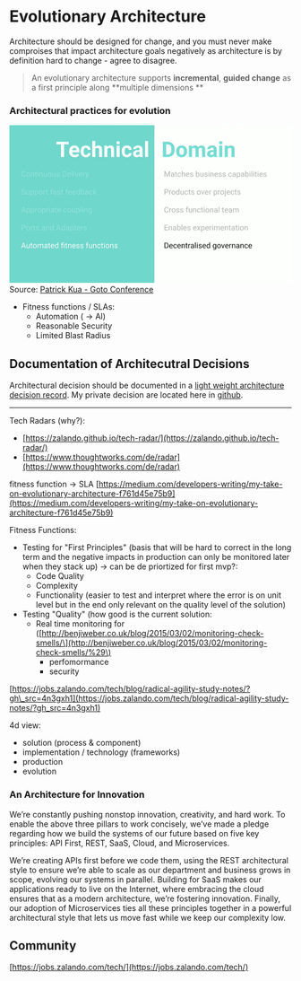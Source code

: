 # Evolutionary Architecture

Architecture should be designed for change, and you must never make comproises that impact architecture goals negatively as architecture is by definition hard to change - agree to disagree.

> An evolutionary architecture supports **incremental**, **guided change** as a first principle along **multiple dimensions **

### Architectural practices for evolution

![](/assets/principles-of-evolutionary-architecture.png)  
Source: [Patrick Kua - Goto Conference](https://www.youtube.com/watch?v=8bEsNT7jdC4&t=112s&index=57&list=WL)

* Fitness functions / SLAs: 
  * Automation \( -&gt; AI\)
  * Reasonable Security
  * Limited Blast Radius

## Documentation of Architecutral Decisions

Architectural decision should be documented in a [light weight architecture decision record](https://github.com/CloudNativeTraining/architecture_decision_record). My private decision are located here in [github](https://github.com/denseidel/developer-playbook/tree/master/adr).

---



Tech Radars \(why?\):

* [https://zalando.github.io/tech-radar/](https://zalando.github.io/tech-radar/)
* [https://www.thoughtworks.com/de/radar](https://www.thoughtworks.com/de/radar)

fitness function -&gt; SLA [https://medium.com/developers-writing/my-take-on-evolutionary-architecture-f761d45e75b9](https://medium.com/developers-writing/my-take-on-evolutionary-architecture-f761d45e75b9)

Fitness Functions:

* Testing for "First Principles" \(basis that will be hard to correct in the long term and the negative impacts in production can only be monitored later when they stack up\) -&gt; can be de priortized for first mvp?:
  * Code Quality
  * Complexity 
  * Functionality \(easier to test and interpret where the error is on unit level but in the end only relevant on the quality level of the solution\)
* Testing "Quality" \(how good is the current solution: 
  * Real time monitoring for  \([http://benjiweber.co.uk/blog/2015/03/02/monitoring-check-smells/\](http://benjiweber.co.uk/blog/2015/03/02/monitoring-check-smells/%29\)
    * perfomormance
    * security

[https://jobs.zalando.com/tech/blog/radical-agility-study-notes/?gh\_src=4n3gxh1](https://jobs.zalando.com/tech/blog/radical-agility-study-notes/?gh_src=4n3gxh1)

4d view:

* solution \(process & component\)
* implementation / technology \(frameworks\)
* production
* evolution

### An Architecture for Innovation

We’re constantly pushing nonstop innovation, creativity, and hard work. To enable the above three pillars to work concisely, we’ve made a pledge regarding how we build the systems of our future based on five key principles: API First, REST, SaaS, Cloud, and Microservices.

We’re creating APIs first before we code them, using the REST architectural style to ensure we’re able to scale as our department and business grows in scope, evolving our systems in parallel. Building for SaaS makes our applications ready to live on the Internet, where embracing the cloud ensures that as a modern architecture, we’re fostering innovation. Finally, our adoption of Microservices ties all these principles together in a powerful architectural style that lets us move fast while we keep our complexity low.

## Community

[https://jobs.zalando.com/tech/](https://jobs.zalando.com/tech/)

